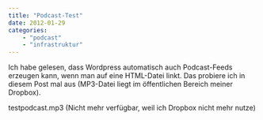 ```yaml
---
title: "Podcast-Test"
date: 2012-01-29
categories:
    - "podcast"
    - "infrastruktur"
---
```


Ich habe gelesen, dass Wordpress automatisch auch Podcast-Feeds erzeugen kann, wenn man auf eine HTML-Datei linkt. Das probiere ich in diesem Post mal aus (MP3-Datei liegt im öffentlichen Bereich meiner Dropbox).

testpodcast.mp3 (Nicht mehr verfügbar, weil ich Dropbox nicht mehr nutze)
